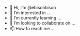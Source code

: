 - 👋 Hi, I’m @ebisonbison
- 👀 I’m interested in ...
- 🌱 I’m currently learning ...
- 💞️ I’m looking to collaborate on ...
- 📫 How to reach me ...

<!---
ebisonbison/ebisonbison is a ✨ special ✨ repository because its `README.md` (this file) appears on your GitHub profile.
You can click the Preview link to take a look at your changes.
--->
